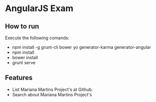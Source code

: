 AngularJS Exam
==============

## How to run

Execute the following comands:

* npm install -g grunt-cli bower yo generator-karma generator-angular
* npm install
* bower install
* grunt serve 


## Features

* List Mariana Martins Project's at Github.
* Search about Mariana Martins Project's